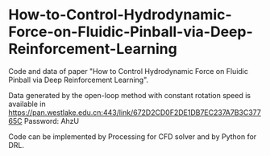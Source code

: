 # How-to-Control-Hydrodynamic-Force-on-Fluidic-Pinball-via-Deep-Reinforcement-Learning

Code and data of paper "How to Control Hydrodynamic Force on Fluidic Pinball via Deep Reinforcement Learning".

Data generated by the open-loop method with constant rotation speed is available in https://pan.westlake.edu.cn:443/link/672D2CD0F2DE1DB7EC237A7B3C37765C
Password: AhzU

Code can be implemented by Processing for CFD solver and by Python for DRL.
